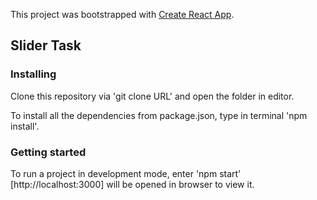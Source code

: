 This project was bootstrapped with [Create React App](https://github.com/facebook/create-react-app).

## Slider Task

### Installing

Clone this repository via 'git clone URL' and open the folder in editor.

To install all the dependencies from package.json, type in terminal 'npm install'.

### Getting started

To run a project in development mode, enter 'npm start' <br/>
[http://localhost:3000] will be opened in browser to view it.